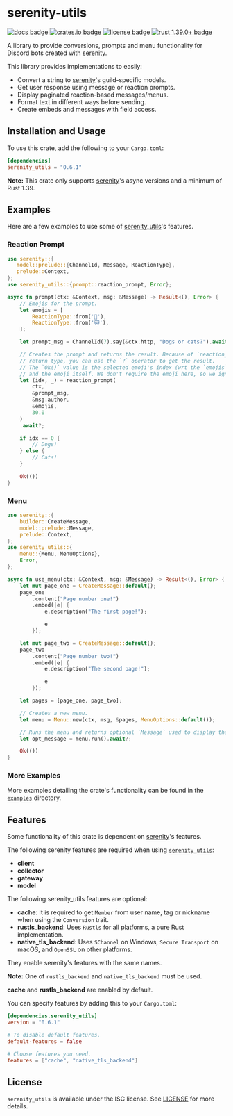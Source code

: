 # serenity-utils

[![docs badge][]][docs link] [![crates.io badge][]][crates.io link] [![license badge][]][license link] [![rust 1.39.0+ badge]][rust 1.39.0+ link]

A library to provide conversions, prompts and menu functionality for
Discord bots created with [serenity].

This library provides implementations to easily:

- Convert a string to [serenity]'s guild-specific models.
- Get user response using message or reaction prompts.
- Display paginated reaction-based messages/menus.
- Format text in different ways before sending.
- Create embeds and messages with field access.

## Installation and Usage

To use this crate, add the following to your `Cargo.toml`:

```toml
[dependencies]
serenity_utils = "0.6.1"
```

**Note:** This crate only supports [serenity]'s async versions and a minimum of Rust 1.39.

## Examples

Here are a few examples to use some of [serenity_utils]'s features.

### Reaction Prompt

```rust
use serenity::{
   model::prelude::{ChannelId, Message, ReactionType},
   prelude::Context,
};
use serenity_utils::{prompt::reaction_prompt, Error};

async fn prompt(ctx: &Context, msg: &Message) -> Result<(), Error> {
    // Emojis for the prompt.
    let emojis = [
        ReactionType::from('🐶'),
        ReactionType::from('🐱'),
    ];

    let prompt_msg = ChannelId(7).say(&ctx.http, "Dogs or cats?").await?;

    // Creates the prompt and returns the result. Because of `reaction_prompt`'s
    // return type, you can use the `?` operator to get the result.
    // The `Ok()` value is the selected emoji's index (wrt the `emojis` slice)
    // and the emoji itself. We don't require the emoji here, so we ignore it.
    let (idx, _) = reaction_prompt(
        ctx,
        &prompt_msg,
        &msg.author,
        &emojis,
        30.0
    )
    .await?;

    if idx == 0 {
        // Dogs!
    } else {
        // Cats!
    }

    Ok(())
}
```

### Menu

```rust
use serenity::{
    builder::CreateMessage,
    model::prelude::Message,
    prelude::Context,
};
use serenity_utils::{
    menu::{Menu, MenuOptions},
    Error,
};

async fn use_menu(ctx: &Context, msg: &Message) -> Result<(), Error> {
    let mut page_one = CreateMessage::default();
    page_one
        .content("Page number one!")
        .embed(|e| {
            e.description("The first page!");

            e
        });

    let mut page_two = CreateMessage::default();
    page_two
        .content("Page number two!")
        .embed(|e| {
            e.description("The second page!");

            e
        });

    let pages = [page_one, page_two];

    // Creates a new menu.
    let menu = Menu::new(ctx, msg, &pages, MenuOptions::default());

    // Runs the menu and returns optional `Message` used to display the menu.
    let opt_message = menu.run().await?;

    Ok(())
}
```

### More Examples

More examples detailing the crate's functionality can be found in the [`examples`] directory.

## Features

Some functionality of this crate is dependent on [serenity]'s features.

The following serenity features are required when using [`serenity_utils`]:

- **client**
- **collector**
- **gateway**
- **model**

The following serenity_utils features are optional:

- **cache**: It is required to get `Member` from user name, tag or nickname when using the `Conversion` trait.
- **rustls_backend**: Uses `Rustls` for all platforms, a pure Rust implementation.
- **native_tls_backend**: Uses `SChannel` on Windows, `Secure Transport` on macOS, and `OpenSSL` on other platforms.

They enable serenity's features with the same names.

**Note:** One of `rustls_backend` and `native_tls_backend` must be used.

**cache** and **rustls_backend** are enabled by default.

You can specify features by adding this to your `Cargo.toml`:

```toml
[dependencies.serenity_utils]
version = "0.6.1"

# To disable default features.
default-features = false

# Choose features you need.
features = ["cache", "native_tls_backend"]
```

## License

`serenity_utils` is available under the ISC license. See [LICENSE](LICENSE.md) for more details.

[serenity]: https://github.com/serenity-rs/serenity
[serenity_utils]: https://github.com/AriusX7/serenity-utils
[`examples`]: https://github.com/AriusX7/serenity-utils/tree/current/examples
[`serenity_utils`]: https://github.com/AriusX7/serenity-utils
[license badge]: https://img.shields.io/badge/license-ISC-00D00D.svg?style=for-the-badge
[license link]: https://github.com/AriusX7/serenity-utils/blob/master/LICENSE.md
[docs badge]: https://img.shields.io/badge/docs-online-8E3FFF.svg?style=for-the-badge
[docs link]: https://docs.rs/serenity_utils/
[crates.io link]: https://crates.io/crates/serenity_utils
[crates.io badge]: https://img.shields.io/crates/v/serenity_utils?color=00A1D0&label=crates.io&style=for-the-badge
[rust 1.39.0+ badge]: https://img.shields.io/badge/rust-1.39.0+-93450a.svg?style=for-the-badge
[rust 1.39.0+ link]: https://blog.rust-lang.org/2019/11/07/Rust-1.39.0.html
